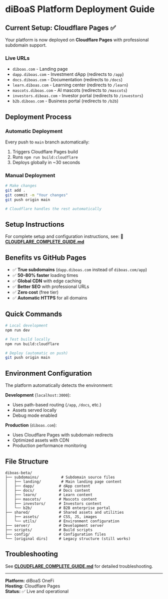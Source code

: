 # diBoaS Platform Deployment Guide

## Current Setup: Cloudflare Pages ✅

Your platform is now deployed on **Cloudflare Pages** with professional subdomain support.

### Live URLs
- `diboas.com` - Landing page
- `dapp.diboas.com` - Investment dApp (redirects to `/app`)
- `docs.diboas.com` - Documentation (redirects to `/docs`)
- `learn.diboas.com` - Learning center (redirects to `/learn`)
- `mascots.diboas.com` - AI mascots (redirects to `/mascots`)
- `investors.diboas.com` - Investor portal (redirects to `/investors`)
- `b2b.diboas.com` - Business portal (redirects to `/b2b`)

## Deployment Process

### Automatic Deployment
Every push to `main` branch automatically:
1. Triggers Cloudflare Pages build
2. Runs `npm run build:cloudflare`
3. Deploys globally in ~30 seconds

### Manual Deployment
```bash
# Make changes
git add .
git commit -m "Your changes"
git push origin main

# Cloudflare handles the rest automatically
```

## Setup Instructions

For complete setup and configuration instructions, see:
📖 **[CLOUDFLARE_COMPLETE_GUIDE.md](./CLOUDFLARE_COMPLETE_GUIDE.md)**

## Benefits vs GitHub Pages

- ✅ **True subdomains** (`dapp.diboas.com` instead of `diboas.com/app`)
- ✅ **50-80% faster** loading times
- ✅ **Global CDN** with edge caching
- ✅ **Better SEO** with professional URLs
- ✅ **Zero cost** (free tier)
- ✅ **Automatic HTTPS** for all domains

## Quick Commands

```bash
# Local development
npm run dev

# Test build locally  
npm run build:cloudflare

# Deploy (automatic on push)
git push origin main
```

## Environment Configuration

The platform automatically detects the environment:

**Development** (`localhost:3000`):
- Uses path-based routing (`/app`, `/docs`, etc.)
- Assets served locally
- Debug mode enabled

**Production** (`diboas.com`):
- Uses Cloudflare Pages with subdomain redirects
- Optimized assets with CDN
- Production performance monitoring

## File Structure

```
diboas-beta/
├── subdomains/          # Subdomain source files
│   ├── landing/         # Main landing page content
│   ├── dapp/           # dApp content
│   ├── docs/           # Docs content
│   ├── learn/          # Learn content  
│   ├── mascots/        # Mascots content
│   ├── investors/      # Investors content
│   └── b2b/            # B2B enterprise portal
├── shared/             # Shared assets and utilities
│   ├── assets/         # CSS, JS, images
│   └── utils/          # Environment configuration
├── server/             # Development server
├── scripts/            # Build scripts
├── config/             # Configuration files
└── [original dirs]     # Legacy structure (still works)
```

## Troubleshooting

See **[CLOUDFLARE_COMPLETE_GUIDE.md](./CLOUDFLARE_COMPLETE_GUIDE.md)** for detailed troubleshooting.

---

**Platform:** diBoaS OneFi  
**Hosting:** Cloudflare Pages  
**Status:** ✅ Live and operational